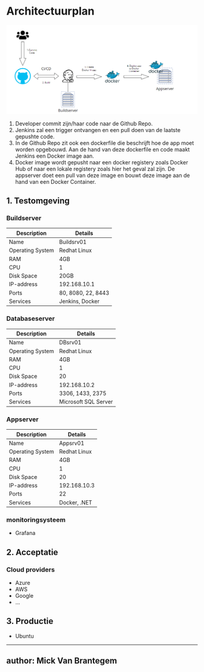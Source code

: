 # Architectuurplan

![Stappenplan](./img/Stappenplan.png)

1. Developer commit zijn/haar code naar de Github Repo.
2. Jenkins zal een trigger ontvangen en een pull doen van de laatste gepushte code.
3. In de Github Repo zit ook een dockerfile die beschrijft hoe de app moet worden opgebouwd. Aan de hand van deze dockerfile en code maakt Jenkins een Docker image aan. 
4. Docker image wordt gepusht naar een docker registery zoals Docker Hub of naar een lokale registery zoals hier het geval zal zijn. De appserver doet een pull van deze image en bouwt deze image aan de hand van een Docker Container.


## 1. Testomgeving

### Buildserver

| Description | Details |
| --- | --- |
| Name | Buildsrv01 |
| Operating System| Redhat Linux |
| RAM | 4GB |
| CPU | 1 |
| Disk Space | 20GB |
| IP-address | 192.168.10.1 |
| Ports | 80, 8080, 22, 8443|
| Services | Jenkins, Docker |

### Databaseserver

| Description | Details |
| --- | --- |
| Name | DBsrv01 |
| Operating System| Redhat Linux |
| RAM | 4GB |
| CPU | 1 |
| Disk Space | 20 |
| IP-address | 192.168.10.2 |
| Ports | 3306, 1433, 2375 |
| Services | Microsoft SQL Server |


### Appserver

| Description | Details |
| --- | --- |
| Name | Appsrv01 |
| Operating System| Redhat Linux |
| RAM | 4GB |
| CPU | 1 |
| Disk Space | 20 |
| IP-address | 192.168.10.3 |
| Ports | 22 |
| Services | Docker, .NET |



### monitoringsysteem
- Grafana
## 2. Acceptatie
### Cloud providers
- Azure
- AWS
- Google
- ...
## 3. Productie
- Ubuntu

---
author: Mick Van Brantegem
---
